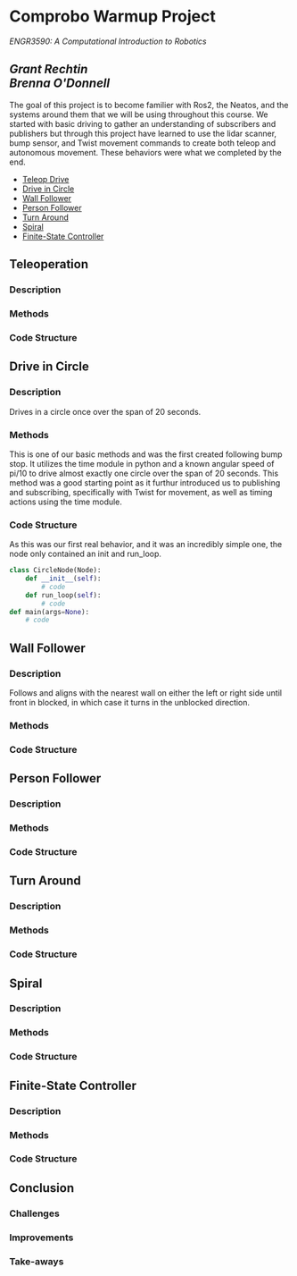 # Comprobo Warmup Project
*ENGR3590: A Computational Introduction to Robotics*

*Grant Rechtin*\
*Brenna O'Donnell*
-----------------------------------------------------------------------------------------------------------
The goal of this project is to become familier with Ros2, the Neatos, and the systems around them that we will be using throughout this course. We started with basic driving to gather an understanding of subscribers and publishers but through this project have learned to use the lidar scanner, bump sensor, and Twist movement commands to create both teleop and autonomous movement. These behaviors were what we completed by the end.

- [Teleop Drive](#teleop-drive)
- [Drive in Circle](#drive-in-circle)
- [Wall Follower](#wall-follower)
- [Person Follower](#person-follower)
- [Turn Around](#turn-around)
- [Spiral](#spiral)
- [Finite-State Controller](#finite-state-controller)

## Teleoperation  <a name="teleoperation"></a>
### Description
### Methods
### Code Structure

## Drive in Circle  <a name="drive-in-circle"></a>
### Description
Drives in a circle once over the span of 20 seconds.

### Methods
This is one of our basic methods and was the first created following bump stop. It utilizes the time module in python and a known angular speed of pi/10 to drive almost exactly one circle over the span of 20 seconds. This method was a good starting point as it furthur introduced us to publishing and subscribing, specifically with Twist for movement, as well as timing actions using the time module.

### Code Structure
As this was our first real behavior, and it was an incredibly simple one, the node only contained an init and run_loop.

```Python
class CircleNode(Node):
    def __init__(self):
        # code
    def run_loop(self):
        # code
def main(args=None):
    # code
```

## Wall Follower  <a name="wall-follower"></a>
### Description
Follows and aligns with the nearest wall on either the left or right side until front in blocked, in which case it turns in the unblocked direction.

### Methods


### Code Structure

## Person Follower  <a name="person-follower"></a>
### Description
### Methods
### Code Structure

## Turn Around  <a name="turn-around"></a>
### Description
### Methods
### Code Structure

## Spiral  <a name="spiral"></a>
### Description
### Methods
### Code Structure

## Finite-State Controller  <a name="finite-state-controller"></a>
### Description
### Methods
### Code Structure


## Conclusion
### Challenges
### Improvements
### Take-aways



